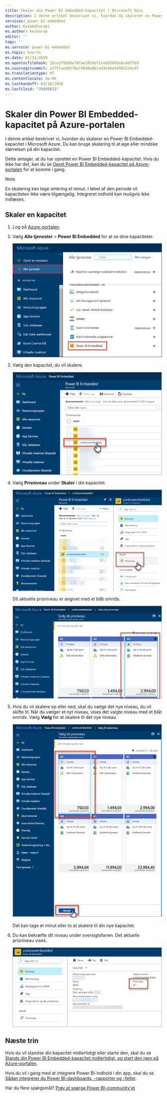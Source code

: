 ```yaml
---
title: Skaler din Power BI Embedded-kapacitet | Microsoft Docs
description: I denne artikel beskriver vi, hvordan du skalerer en Power BI Embedded-kapacitet i Microsoft Azure.
services: power-bi-embedded
author: KesemSharabi
ms.author: kesharab
editor: ''
tags: ''
ms.service: power-bi-embedded
ms.topic: how-to
ms.date: 01/31/2019
ms.openlocfilehash: 18ce2f9b89e78fee3856bf1ceb93805ebc4d27b9
ms.sourcegitcommit: a175faed9378a7d040a08ced3e46e54503334c07
ms.translationtype: HT
ms.contentlocale: da-DK
ms.lasthandoff: 03/18/2020
ms.locfileid: "79495613"
---
```

# <a name="scale-your-power-bi-embedded-capacity-in-the-azure-portal"></a>Skaler din Power BI Embedded-kapacitet på Azure-portalen

I denne artikel beskriver vi, hvordan du skalerer en Power BI Embedded-kapacitet i Microsoft Azure. Du kan bruge skalering til at øge eller mindske størrelsen på din kapacitet.

Dette antager, at du har oprettet en Power BI Embedded-kapacitet. Hvis du ikke har det, kan du se [Opret Power BI Embedded-kapacitet på Azure-portalen](azure-pbie-create-capacity.md) for at komme i gang.

> [!NOTE]
> En skalering kan tage omkring et minut. I løbet af den periode vil kapaciteten ikke være tilgængelig. Integreret indhold kan muligvis ikke indlæses.

## <a name="scale-a-capacity"></a>Skaler en kapacitet

1. Log på [Azure-portalen](https://portal.azure.com/).

2. Vælg **Alle tjenester** > **Power BI Embedded** for at se dine kapaciteter.

    ![Alle tjenester på Azure-portalen](media/azure-pbie-scale-capacity/azure-portal-more-services.png)

3. Vælg den kapacitet, du vil skalere.

    ![Liste over Power BI Embedded-kapaciteter på Azure-portalen](media/azure-pbie-scale-capacity/azure-portal-capacity-list.png)

4. Vælg **Prisniveau** under **Skaler** i din kapacitet.

    ![Indstilling for prisniveau under skalering](media/azure-pbie-scale-capacity/azure-portal-scale-pricing-tier.png)

    Dit aktuelle prisniveau er angivet med et blåt omrids.

    ![Det aktuelle prisniveau er angivet med et blåt omrids](media/azure-pbie-scale-capacity/azure-portal-current-tier.png)

5. Hvis du vil skalere op eller ned, skal du vælge det nye niveau, du vil skifte til. Når du vælger et nyt niveau, vises det valgte niveau med et blåt omrids. Vælg **Vælg** for at skalere til det nye niveau.

    ![Vælg nyt niveau](media/azure-pbie-scale-capacity/azure-portal-select-new-tier.png)

    Det kan tage et minut eller to at skalere til din nye kapacitet.

6. Du kan bekræfte dit niveau under oversigtsfanen. Det aktuelle prisniveau vises.

    ![Bekræft det aktuelle niveau](media/azure-pbie-scale-capacity/azure-portal-confirm-tier.png)

## <a name="next-steps"></a>Næste trin

Hvis du vil standse din kapacitet midlertidigt eller starte den, skal du se [Stands din Power BI Embedded-kapacitet midlertidigt, og start den igen på Azure-portalen](azure-pbie-pause-start.md).

Hvis du vil i gang med at integrere Power BI-indhold i din app, skal du se [Sådan integrerer du Power BI-dashboards, -rapporter og -felter](https://powerbi.microsoft.com/documentation/powerbi-developer-embedding-content/).

Har du flere spørgsmål? [Prøv at spørge Power BI-community'et](https://community.powerbi.com/)
